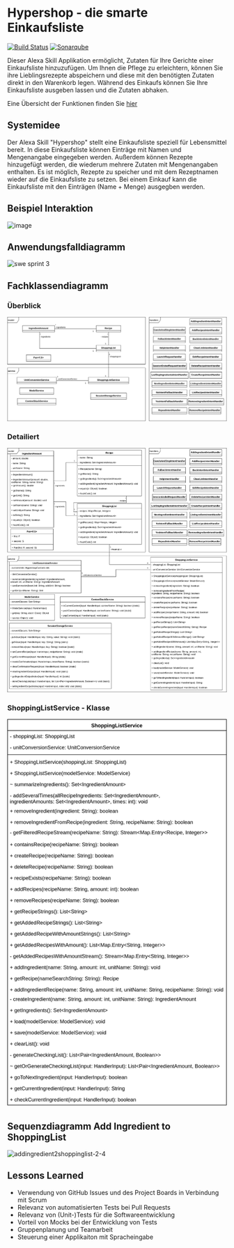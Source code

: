# Hypershop - die smarte Einkaufsliste
[![Build Status](https://travis-ci.org/sweIhm-ws2018-19/skillproject-fr-11.svg?branch=master)](https://travis-ci.org/sweIhm-ws2018-19/skillproject-fr-11)
[![Sonarqube](https://sonarcloud.io/api/project_badges/measure?project=edu.hm.cs.seng%3Ahypershop&metric=alert_status)](https://sonarcloud.io/dashboard?id=edu.hm.cs.seng%3Ahypershop)

Dieser Alexa Skill Applikation ermöglicht, Zutaten für Ihre Gerichte einer Einkaufsliste hinzuzufügen.
Um Ihnen die Pflege zu erleichtern, können Sie ihre Lieblingsrezepte abspeichern und diese mit den benötigten Zutaten direkt in den Warenkorb legen.
Während des Einkaufs können Sie Ihre Einkaufsliste ausgeben lassen und die Zutaten abhaken.

Eine Übersicht der Funktionen finden Sie [hier](https://github.com/sweIhm-ws2018-19/skillproject-fr-11/wiki/Anwendungsfallbeschreibungen)

## Systemidee
Der Alexa Skill "Hypershop" stellt eine Einkaufsliste speziell für Lebensmittel bereit. In diese Einkaufsliste können Einträge mit Namen und Mengenangabe eingegeben werden. Außerdem können Rezepte hinzugefügt werden, die wiederum mehrere Zutaten mit Mengenangaben enthalten. Es ist möglich, Rezepte zu speicher und mit dem Rezeptnamen wieder auf die Einkaufsliste zu setzen. Bei einem Einkauf kann die Einkaufsliste mit den Einträgen (Name + Menge) ausgegben werden.

## Beispiel Interaktion
![image](https://user-images.githubusercontent.com/43847839/49254042-7692c700-f428-11e8-9b97-908eef5ab7da.png)

## Anwendungsfalldiagramm
![swe sprint 3](https://user-images.githubusercontent.com/43847839/50737379-c6537380-11c8-11e9-911f-cd98f8698407.png)

## Fachklassendiagramm
### Überblick
![class-overview](https://github.com/sweIhm-ws2018-19/skillproject-fr-11/blob/master/05-Sprint3/class-overview.png)
### Detailiert
![classes](https://github.com/sweIhm-ws2018-19/skillproject-fr-11/blob/master/05-Sprint3/class-diagram.png)
### ShoppingListService - Klasse
![shoppinglist](https://github.com/sweIhm-ws2018-19/skillproject-fr-11/blob/master/05-Sprint3/class-shoppinglist.png)

## Sequenzdiagramm Add Ingredient to ShoppingList
![addingredient2shoppinglist-2-4](https://user-images.githubusercontent.com/43875688/49247707-33305c80-f418-11e8-83f5-902d41aaae08.png)

## Lessons Learned
- Verwendung von GitHub Issues und des Project Boards in Verbindung mit Scrum
- Relevanz von automatisierten Tests bei Pull Requests
- Relevanz von (Unit-)Tests für die Softwareentwicklung
- Vorteil von Mocks bei der Entwicklung von Tests
- Gruppenplanung und Teamarbeit
- Steuerung einer Applikaiton mit Spracheingabe
